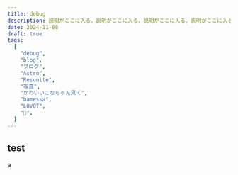 ```yaml
---
title: debug
description: 説明がここに入る。説明がここに入る。説明がここに入る。説明がここに入る。説明がここに入る。
date: 2024-11-08
draft: true
tags:
  [
    "debug",
    "blog",
    "ブログ",
    "Astro",
    "Resonite",
    "写真",
    "かわいいこなちゃん見て",
    "bamessa",
    "LOVOT",
    "🍺",
  ]
---
```


## test

a
